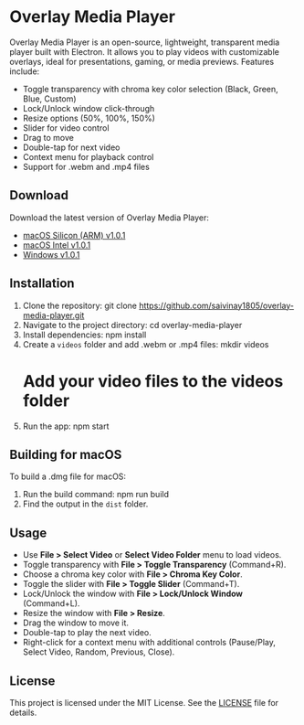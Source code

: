 # Overlay Media Player

Overlay Media Player is an open-source, lightweight, transparent media player built with Electron. It allows you to play videos with customizable overlays, ideal for presentations, gaming, or media previews. Features include:

- Toggle transparency with chroma key color selection (Black, Green, Blue, Custom)
- Lock/Unlock window click-through
- Resize options (50%, 100%, 150%)
- Slider for video control
- Drag to move
- Double-tap for next video
- Context menu for playback control
- Support for .webm and .mp4 files

## Download

Download the latest version of Overlay Media Player:
- [macOS Silicon (ARM) v1.0.1](https://github.com/saivinay1805/overlay-media-player/releases/download/v1.0.1/Overlay-Media-Player-1.0.1-arm64.dmg)
- [macOS Intel v1.0.1](https://github.com/saivinay1805/overlay-media-player/releases/download/v1.0.1/Overlay-Media-Player-1.0.1-x64.dmg)
- [Windows v1.0.1](https://github.com/saivinay1805/overlay-media-player/releases/download/v1.0.1/Overlay-Media-Player-Setup-1.0.1.exe)

  
## Installation

1. Clone the repository:
   git clone https://github.com/saivinay1805/overlay-media-player.git
2. Navigate to the project directory:
   cd overlay-media-player
3. Install dependencies:
   npm install
4. Create a `videos` folder and add .webm or .mp4 files:
   mkdir videos
   # Add your video files to the videos folder
5. Run the app:
   npm start

## Building for macOS

To build a .dmg file for macOS:
1. Run the build command:
   npm run build
2. Find the output in the `dist` folder.

## Usage

- Use **File > Select Video** or **Select Video Folder** menu to load videos.
- Toggle transparency with **File > Toggle Transparency** (Command+R).
- Choose a chroma key color with **File > Chroma Key Color**.
- Toggle the slider with **File > Toggle Slider** (Command+T).
- Lock/Unlock the window with **File > Lock/Unlock Window** (Command+L).
- Resize the window with **File > Resize**.
- Drag the window to move it.
- Double-tap to play the next video.
- Right-click for a context menu with additional controls (Pause/Play, Select Video, Random, Previous, Close).

## License

This project is licensed under the MIT License. See the [LICENSE](LICENSE) file for details.
